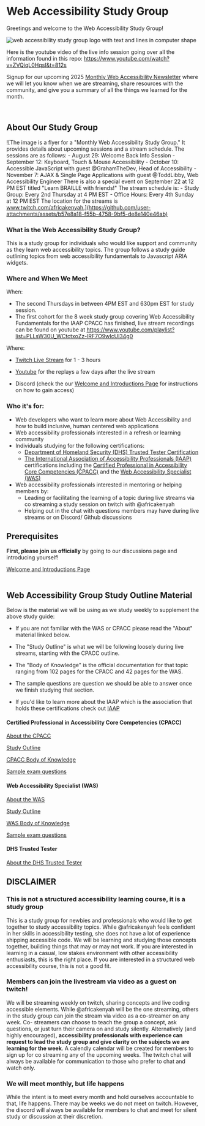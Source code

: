 # Web Accessibility Study Group
Greetings and welcome to the Web Accessibility Study Group!
<br>

![web accessibility study group logo with text and lines in computer shape](https://github.com/codingtherapist/webAccessibilityStudyGroup/assets/96845068/af783ee1-1b25-4f3f-afa0-0b8a633d4214)



Here is the youtube video of the live info session going over all the information found in this repo: https://www.youtube.com/watch?v=ZVQiqL0HqsI&t=812s

Signup for our upcoming 2025 [Monthly Web Accessibility Newsletter](https://docs.google.com/forms/d/e/1FAIpQLSdj-mgpU3I70XYlNDCDjFbpryhJ2RqKY9bd7stkBwWnfq_4AQ/viewform) where we will let you know when we are streaming, share resources with the community, and give you a summary of all the things we learned for the month.

<br>
<h2>About Our Study Group</h2>


![The image is a flyer for a "Monthly Web Accessibility Study Group." It provides details about upcoming sessions and a stream schedule. The sessions are as follows: - August 29: Welcome Back Info Session - September 12: Keyboard, Touch & Mouse Accessibility - October 10: Accessible JavaScript with guest @GrahamTheDev, Head of Accessibility - November 7: AJAX & Single Page Applications with guest @ToddLibby, Web Accessibility Engineer There is also a special event on September 22 at 12 PM EST titled "Learn BRAILLE with friends!" The stream schedule is: - Study Group: Every 2nd Thursday at 4 PM EST - Office Hours: Every 4th Sunday at 12 PM EST The location for the streams is www.twitch.com/africakenyah.](https://github.com/user-attachments/assets/b57e8a18-f55b-4758-9bf5-de8e140e46ab)
<h3>What is the Web Accessibility Study Group?</h3>
This is a study group for individuals who would like support and community as they learn web accessibility topics. The group follows a study guide outlining topics from web accessibility fundamentals to Javascript ARIA widgets. 

<h3> Where and When We Meet</h3>
When:

-  The second Thursdays in between 4PM EST and 630pm EST for study session.
-  The first cohort for the 8 week study group covering Web Accessibility Fundamentals for the IAAP CPACC has finished, live stream recordings can be found on youtube at https://www.youtube.com/playlist?list=PLLsW30U_WCtctxoZz-lRF7O9wIcUl34g0 

Where:

- [Twitch Live Stream](https://www.twitch.tv/africakenyah) for 1 - 3 hours
- [Youtube](https://www.youtube.com/channel/UCiaMi-uLijoOEPT0lfaQCvw) for the replays a few days after the live stream

- Discord (check the our [Welcome and Introductions Page](https://github.com/codingtherapist/webAccessibilityStudyGroup/discussions/5) for instructions on how to gain access)


<h3> Who it's for:</h3>

- Web developers who want to learn more about Web Accessibility and how to build inclusive, human centered web applications
- Web accessibility professionals interested in a refresh or learning community
- Individuals studying for the following certifications:
    - [Department of Homeland Security (DHS) Trusted Tester Certification](https://www.dhs.gov/trusted-tester)
    - [The International Association of Accessibility Professionals (IAAP)](https://www.accessibilityassociation.org/s/about) certifications including the [Certified Professional in Accessibility Core Competencies (CPACC)](https://www.accessibilityassociation.org/s/certified-professional) and the [Web Accessibility Specialist (WAS)](https://www.accessibilityassociation.org/s/wascertification)
- Web accessibility professionals interested in mentoring or helping members by:
    - Leading or facilitating the learning of a topic during live streams via co streaming a study session on twitch with @africakenyah
    - Helping out in the chat with questions members may have during live streams or on Discord/ Github discussions

<h2> Prerequisites</h2>
<b>First, please join us officially</b> by going to our discussions page and introducing yourself!

[Welcome and Introductions Page](https://github.com/codingtherapist/webAccessibilityStudyGroup/discussions/5) <br><br>


<h2> Web Accessibility Group Study Outline Material</h2>

Below is the material we will be using as we study weekly to supplement the above study guide:<br>

- If you are not familiar with the WAS or CPACC please read the "About" material linked below. <br>

- The "Study Outline" is what we will be following loosely during live streams, starting with the CPACC outline. <br>

- The "Body of Knowledge" is the official documentation for that topic ranging from 102 pages for the CPACC and 42 pages for the WAS. <br>

- The sample questions are question we should be able to answer once we finish studying that section.

- If you'd like to learn more about the IAAP which is the association that holds these certifications check out [IAAP](https://www.accessibilityassociation.org/s/about) 

<h4>Certified Professional in Accessibility Core Competencies (CPACC)</h4>

[About the CPACC](https://www.accessibilityassociation.org/s/certified-professional) <br>

[Study Outline](https://www.accessibilityassociation.org/s/cpacc-certification-content-outline) <br>

[CPACC Body of Knowledge](https://www.accessibilityassociation.org/resource/IAAP_CPACC_BOK_March2020) <br>

[Sample exam questions](https://www.accessibilityassociation.org/s/cpacc-sample-exam-questions) <bR>


<h4>Web Accessibility Specialist (WAS)</h4>

[About the WAS](https://www.accessibilityassociation.org/s/wascertification) <br>

[Study Outline](https://www.accessibilityassociation.org/s/was-credential-content-outline) <br>

[WAS Body of Knowledge](https://www.accessibilityassociation.org/resource/WAS_Certification_FInal_2020_FINAL) <br>

[Sample exam questions](https://www.accessibilityassociation.org/s/was-sample-exam-questions) <br>

<h4> DHS Trusted Tester</h4>

[About the DHS Trusted Tester](https://www.dhs.gov/trusted-tester)

<h2>DISCLAIMER</h2>
<h3>This is not a structured accessibility learning course, it is a study group</h3>
This is a study group for newbies and professionals who would like to get together to study accessibility topics. While @africakenyah feels confident in her skills in accessibility testing, she does not have a lot of experience shipping accessible code. We will be learning and studying those concepts together, building things that may or may not work. If you are interested in learning in a casual, low stakes environment with other accessibility enthusiasts, this is the right place. If you are interested in a structured web accessibility course, this is not a good fit.

<h3>Members can join the livestream via video as a guest on twitch!</h3>
We will be streaming weekly on twitch, sharing concepts and live coding accessible elements. While @africakenyah will be the one streaming, others in the study group can join the stream via video as a co-streamer on any week. Co- streamers can choose to teach the group a concept, ask questions, or just turn their camera on and study silently. Alternatively (and highly encouraged), <b>accessibility professionals with experience can request to lead the study group and give clarity on the subjects we are learning for the week</b>. A calendly calendar will be created for members to sign up for co streaming any of the upcoming weeks. The twitch chat will always be available for communication to those who prefer to chat and watch only.

<h3>We will meet monthly, but life happens</h3>
While the intent is to meet every month and hold ourselves accountable to that, life happens. There may be weeks we do not meet on twitch. However, the discord will always be available for members to chat and meet for silent study or discussion at their discretion. 

